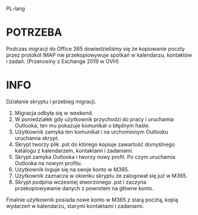 PL-lang

# POTRZEBA
Podczas migracji do Office 365 dowiedzieliśmy się że kopiowanie poczty przez protokół IMAP nie przekopiowywuje spotkań w kalendarzu, kontaktów i zadań. (Przenosiny z Exchange 2019 w OVH)

# INFO
Działanie skryptu i przebieg migracji. 
  1. Migracja odbyła się w weekend. 
  2. W poniedziałek gdy użytkownik przychodzi do pracy i uruchamia Outlooka, ten mu pokazuje komunikat o błędnym haśle. 
  3. Użytkownik zamyka ten komunikat i na urchomionym Outlooku uruchamia skrypt.
  4. Skrypt tworzy plik .pst do którego kopiuje zawartość domyślnego katalogu z kalendarzem, kontaktami i zadaniami.
  5. Skrypt zamyka Outlooka i tworzy nowy profil. Po czym uruchamia Outlooka na nowym profilu.
  6. Użytkownik loguje się na swoje konto w M365.
  7. Użytkownik zaznacza w okienku skryptu że zalogował się już w M365.
  8. Skrypt podpina wczesniej stworzonego .pst i zaczyna przekopiowywanie danych z powrotem na główne konto.
  
Finalnie użytkownik posiada nowe konto w M365 z starą pocztą, kopią wydarzeń w kalendarzu, starymi kontaktami i zadaniami.

